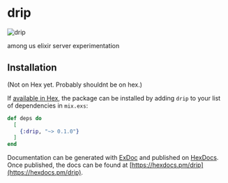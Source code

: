 # drip

![drip](https://i.hailsatan.co/i/v1a9azmn.png)

among us elixir server experimentation

## Installation

(Not on Hex yet. Probably shouldnt be on hex.)

If [available in Hex](https://hex.pm/docs/publish), the package can be installed
by adding `drip` to your list of dependencies in `mix.exs`:

```elixir
def deps do
  [
    {:drip, "~> 0.1.0"}
  ]
end
```

Documentation can be generated with [ExDoc](https://github.com/elixir-lang/ex_doc)
and published on [HexDocs](https://hexdocs.pm). Once published, the docs can
be found at [https://hexdocs.pm/drip](https://hexdocs.pm/drip).
